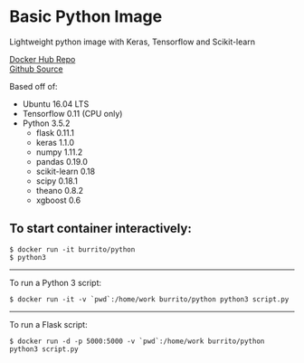 Basic Python Image
=====
Lightweight python image with Keras, Tensorflow and Scikit-learn  

[Docker Hub Repo](https://hub.docker.com/r/burrito/python/)  
[Github Source](https://github.com/ajay-d/docker-python)

Based off of:
* Ubuntu 16.04 LTS
* Tensorflow 0.11 (CPU only)
* Python 3.5.2
   * flask 0.11.1
   * keras 1.1.0
   * numpy 1.11.2
   * pandas 0.19.0
   * scikit-learn 0.18
   * scipy 0.18.1
   * theano 0.8.2
   * xgboost 0.6

To start container interactively:
-----
```
$ docker run -it burrito/python
$ python3
```
---
To run a Python 3 script:
```
$ docker run -it -v `pwd`:/home/work burrito/python python3 script.py
```
---
To run a Flask script:
```
$ docker run -d -p 5000:5000 -v `pwd`:/home/work burrito/python python3 script.py
```